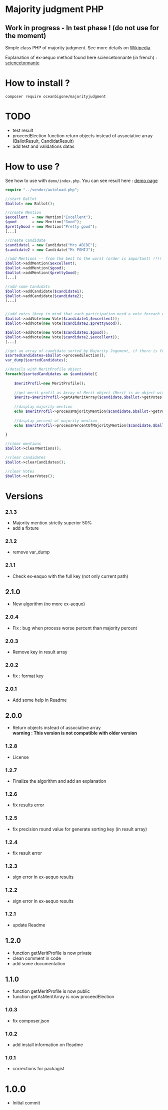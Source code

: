 # Majority judgment PHP 

## Work in progress - In test phase ! (do not use for the moment)

Simple class PHP of majority judgment. See more details on [Wikipedia](https://en.wikipedia.org/wiki/Majority_judgment).

Explanation of ex-aequo method found here sciencetonnante (in french) : [sciencetonnante](https://sciencetonnante.wordpress.com/2016/10/21/reformons-lelection-presidentielle/)

# How to install ?

``` composer require oceanbigone/majorityjudgment ``` 

# TODO
- test result
- proceedElection function return objects instead of associative array (BallotResult, CandidatResult)
- add test and validations datas

# How to use ?

See how to use with ``demo/index.php``.
You can see result here : [demo page](http://majority-judgement-demo.garrot.org)

```php
require "../vendor/autoload.php";

//start Ballot
$ballot= new Ballot();

//create Mention
$excellent  = new Mention("Excellent");
$good       = new Mention("Good");
$prettyGood = new Mention("Pretty good");
[...]

//create Candidate
$candidate1 = new Candidate("Mrs ABCDE");
$candidate2 = new Candidate("Mr FGHIJ");

//add Mentions -- from the best to the worst (order is important) !!!!
$ballot->addMention($excellent);
$ballot->addMention($good);
$ballot->addMention($prettyGood);
[...]

//add some Candidats
$ballot->addCandidate($candidate1);
$ballot->addCandidate($candidate2);
[...]


//add votes (keep in mind that each participation need a vote foreach candidate !)
$ballot->addVote(new Vote($candidate1,$excellent));
$ballot->addVote(new Vote($candidate2,$prettyGood));

$ballot->addVote(new Vote($candidate1,$good));
$ballot->addVote(new Vote($candidate2,$excellent));
[...]

//get an array of candidate sorted by Majority Jugement, if there is full ex-aequo (even after index added) then they are ordered by name.
$sortedCandidates=$ballot->proceedElection();
var_dump($sortedCandidates);

//details with MeritProfile object
foreach($sortedCandidates as $candidate){
    
    $meritProfil=new MeritProfile();
    
    //get merit profil as Array of Merit object (Merit is an object with two property : mention and percent of this mention) 
    $merits=$meritProfil->getAsMeritArray($candidate,$ballot->getVotes(),$ballot->getMentions());
    
    //display majority mention
    echo $meritProfil->processMajorityMention($candidate,$ballot->getVotes(),$ballot->getMentions()))->getLabel();
    
    //display percent of majority mention
    echo $meritProfil->processPercentOfMajorityMention($candidate,$ballot->getVotes(),$ballot->getMentions()));
        
}

//clear mentions
$ballot->clearMentions();

//clear candidates
$ballot->clearCandidates();

//clear Votes
$ballot->clearVotes();
```


# Versions

### 2.1.3
- Majority mention strictly superior 50%
- add a fixture

### 2.1.2
- remove var_dump

### 2.1.1
- Check ex-eaquo with the full key (not only current path)

## 2.1.0
- New algorithm (no more ex-aequo)

### 2.0.4
- Fix : bug when process worse percent than majority percent 

### 2.0.3
- Remove key in result array 

### 2.0.2
- fix : format key

### 2.0.1
- Add some help in Readme

## 2.0.0
- Return objects instead of associative array  
**warning : This version is not compatible with older version**

### 1.2.8
- License

### 1.2.7
- Finalize the algorithm and add an explanation

### 1.2.6
- fix results error

### 1.2.5
- fix precision round value for generate sorting key (in result array)

### 1.2.4
- fix result error

### 1.2.3
- sign error in ex-aequo results

### 1.2.2
- sign error in ex-aequo results

### 1.2.1
- update Readme

## 1.2.0
- function getMeritProfile is now private
- clean comment in code
- add some documentation

## 1.1.0
- function getMeritProfile is now public
- function getAsMeritArray is now proceedElection

### 1.0.3
- fix composer.json 

### 1.0.2
- add install information on Readme

### 1.0.1
- corrections for packagist

# 1.0.0
- Initial commit






